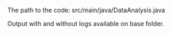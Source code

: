 The path to the code: src/main/java/DataAnalysis.java

Output with and without logs available on base folder.
